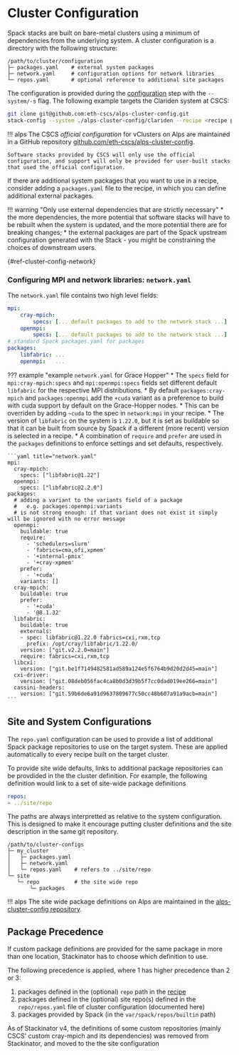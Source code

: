 # Cluster Configuration

Spack stacks are built on bare-metal clusters using a minimum of dependencies from the underlying system.
A cluster configuration is a directory with the following structure:

```
/path/to/cluster/configuration
├─ packages.yaml    # external system packages
├─ network.yaml     # configuration options for network libraries
└─ repos.yaml       # optional reference to additional site packages
```

The configuration is provided during the [configuration](configuring.md) step with the `--system/-s` flag.
The following example targets the Clariden system at CSCS:

```bash
git clone git@github.com:eth-cscs/alps-cluster-config.git
stack-config --system ./alps-cluster-config/clariden --recipe <recipe path> --build <build path>
```

!!! alps
    The CSCS _official configuration_ for vClusters on Alps are maintained in a GitHub repository [github.com/eth-cscs/alps-cluster-config](https://github.com/eth-cscs/alps-cluster-config).

    Software stacks provided by CSCS will only use the official configuration, and support will only be provided for user-built stacks that used the official configuration.

If there are additional system packages that you want to use in a recipe, consider adding a `packages.yaml` file to the recipe, in which you can define additional external packages.

!!! warning "Only use external dependencies that are strictly necessary"
    * the more dependencies, the more potential that software stacks will have to be rebuilt when the system is updated, and the more potential there are for breaking changes;
    * the external packages are part of the Spack upstream configuration generated with the Stack - you might be constraining the choices of downstream users.

[](){#ref-cluster-config-network}
### Configuring MPI and network libraries: `network.yaml`

The `network.yaml` file contains two high level fields:

```yaml title="network.yaml"
mpi:
    cray-mpich:
        specs: [... default packages to add to the network stack ...]
    openmpi:
        specs: [... default packages to add to the network stack ...]
# standard Spack packages.yaml for packages
packages:
    libfabric: ...
    openmpi:   ...
```

??? example "example `network.yaml` for Grace Hopper"
    * The `specs` field for `mpi:cray-mpich:specs` and `mpi:openmpi:specs` fields set different default `libfabric` for the respective MPI distributions.
    * By default `packages:cray-mpich` and `packages:openmpi` add the `+cuda` variant as a preference to build with cuda support by default on the Grace-Hopper nodes.
        * This can be overriden by adding `~cuda` to the spec in `network:mpi` in your recipe.
    * The version of `libfabric` on the system is `1.22.0`, but it is set as buildable so that it can be built from source by Spack if a different (more recent) version is selected in a recipe.
    * A combination of `require` and `prefer` are used in the `packages` definitions to enforce settings and set defaults, respectively.

    ```yaml title="network.yaml"
    mpi:
      cray-mpich:
        specs: ["libfabric@1.22"]
      openmpi:
        specs: ["libfabric@2.2.0"]
    packages:
      # adding a variant to the variants field of a package
      #   e.g. packages:openmpi:variants
      # is not strong enough: if that variant does not exist it simply will be ignored with no error message
      openmpi:
        buildable: true
        require:
          - 'schedulers=slurm'
          - 'fabrics=cma,ofi,xpmem'
          - '+internal-pmix'
          - '+cray-xpmem'
        prefer:
          - '+cuda'
        variants: []
      cray-mpich:
        buildable: true
        prefer:
          - '+cuda'
          - '@8.1.32'
      libfabric:
        buildable: true
        externals:
        - spec: libfabric@1.22.0 fabrics=cxi,rxm,tcp
          prefix: /opt/cray/libfabric/1.22.0/
        version: ["git.v2.2.0=main"]
        require: fabrics=cxi,rxm,tcp
      libcxi:
        version: ["git.be1f7149482581ad589a124e5f6764b9d20d2d45=main"]
      cxi-driver:
        version: ["git.08deb056fac4ca8b0d3d39b5f7cc0dad019ee266=main"]
      cassini-headers:
        version: ["git.59b6de6a91d9637809677c50cc48b607a91a9acb=main"]
    ```

## Site and System Configurations

The `repo.yaml` configuration can be used to provide a list of additional Spack package repositories to use on the target system.
These are applied automatically to every recipe built on the target cluster.

To provide site wide defaults, links to additional package repositories can be provdided in the the cluster definition.
For example, the following definition would link to a set of site-wide package definitions

```yaml
repos:
- ../site/repo
```

The paths are always interpretted as relative to the system configuration.
This is designed to make it encourage putting cluster definitions and the site description in the same git repository.

```
/path/to/cluster-configs
├─ my_cluster
│   ├─ packages.yaml
│   ├─ network.yaml
│   └─ repos.yaml    # refers to ../site/repo
└─ site
   └─ repo           # the site wide repo
       └─ packages
```

!!! alps
    The site wide package definitions on Alps are maintained in the [alps-cluster-config repository](https://github.com/eth-cscs/alps-cluster-config/tree/master/site/repo).

## Package Precedence

If custom package definitions are provided for the same package in more than one location, Stackinator has to choose which definition to use.

The following precedence is applied, where 1 has higher precedence than 2 or 3:

1. packages defined in the (optional) `repo` path in the [recipe](recipes.md#custom-spack-packages)
2. packages defined in the (optional) site repo(s) defined in the `repo/repos.yaml` file of cluster configuration (documented here)
3. packages provided by Spack (in the `var/spack/repos/builtin` path)

As of Stackinator v4, the definitions of some custom repositories (mainly CSCS' custom cray-mpich and its dependencies) was removed from Stackinator, and moved to the the site configuration
